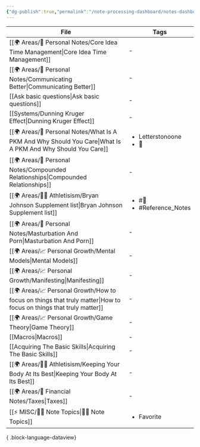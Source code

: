 ```yaml
---
{"dg-publish":true,"permalink":"/note-processing-dashboard/notes-dashboard/","dgPassFrontmatter":true,"noteIcon":"1","created":"2023-12-13T09:34:19.075+05:30","updated":"2023-12-14T00:11:58.959+05:30"}
---
```


| File                                                                                                                  | Tags                                           |
| --------------------------------------------------------------------------------------------------------------------- | ---------------------------------------------- |
| [[🌍 Areas/📧 Personal Notes/Core Idea Time Management\|Core Idea Time Management]]                                | \-                                             |
| [[🌍 Areas/📧 Personal Notes/Communicating Better\|Communicating Better]]                                          | \-                                             |
| [[Ask basic questions\|Ask basic questions]]                                                                       | \-                                             |
| [[Systems/Dunning Kruger Effect\|Dunning Kruger Effect]]                                                           | \-                                             |
| [[🌍 Areas/📧 Personal Notes/What Is A PKM And Why Should You Care\|What Is A PKM And Why Should You Care]]        | <ul><li>Letterstonoone</li><li>🌱</li></ul>    |
| [[🌍 Areas/📧 Personal Notes/Compounded Relationships\|Compounded Relationships]]                                  | \-                                             |
| [[🌍 Areas/💪🏼 Athletisism/Bryan Johnson Supplement list\|Bryan Johnson Supplement list]]                         | <ul><li>#🌱</li><li>#Reference_Notes</li></ul> |
| [[🌍 Areas/📧 Personal Notes/Masturbation And Porn\|Masturbation And Porn]]                                        | \-                                             |
| [[🌍 Areas/📈 Personal Growth/Mental Models\|Mental Models]]                                                       | \-                                             |
| [[🌍 Areas/📈 Personal Growth/Manifesting\|Manifesting]]                                                           | \-                                             |
| [[🌍 Areas/📈 Personal Growth/How to focus on things that truly matter\|How to focus on things that truly matter]] | \-                                             |
| [[🌍 Areas/📈 Personal Growth/Game Theory\|Game Theory]]                                                           | \-                                             |
| [[Macros\|Macros]]                                                                                                 | \-                                             |
| [[Acquiring The Basic Skills\|Acquiring The Basic Skills]]                                                         | \-                                             |
| [[🌍 Areas/💪🏼 Athletisism/Keeping Your Body At Its Best\|Keeping Your Body At Its Best]]                         | \-                                             |
| [[🌍 Areas/💸 Financial Notes/Taxes\|Taxes]]                                                                       | \-                                             |
| [[⚡ MISC/✍🏻 Note Topics\|✍🏻 Note Topics]]                                                                        | <ul><li>Favorite</li></ul>                     |

{ .block-language-dataview}